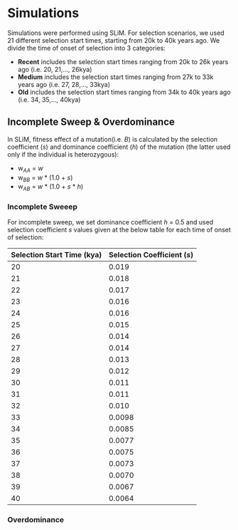 # Simulations

Simulations were performed using SLiM. For selection scenarios, we used 21 different selection start times, starting from 20k to 40k years ago. We divide the time of onset of selection into 3 categories: 
- **Recent** includes the selection start times ranging from 20k to 26k years ago (i.e. 20, 21,..., 26kya)
- **Medium** includes the selection start times ranging from 27k to 33k years ago (i.e. 27, 28,..., 33kya)
- **Old** includes the selection start times ranging from 34k to 40k years ago (i.e. 34, 35,..., 40kya)


## Incomplete Sweep & Overdominance

In SLiM, fitness effect of a mutation(i.e. _B_) is calculated by the selection coefficient (_s_) and dominance coefficient (_h_) of the mutation (the latter used only if the individual is heterozygous):

- w<sub>_AA_</sub> = _w_ 
- w<sub>_BB_</sub> = _w_ * (1.0 + _s_)
- w<sub>_AB_</sub> = _w_ * (1.0 + _s_ * _h_)

### Incomplete Sweeep

For incomplete sweep, we set dominance coefficient _h_ = 0.5 and used selection coefficient _s_ values given at the below table for each time of onset of selection:

| Selection Start Time (kya)  | Selection Coefficient (_s_) |
| ------------- | ------------- |
|20| 0.019|
|21|0.018|
|22| 0.017|
|23| 0.016|
|24| 0.016|
|25| 0.015|
|26| 0.014|
|27| 0.014|
|28| 0.013|
|29| 0.012|
|30| 0.011|
|31| 0.011|
|32| 0.010|
|33| 0.0098|
|34| 0.0085|
|35| 0.0077|
|36| 0.0075|
|37| 0.0073|
|38| 0.0070|
|39| 0.0067|
|40| 0.0064|

### Overdominance


